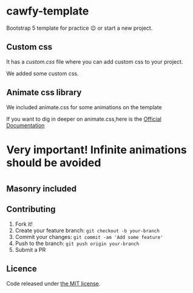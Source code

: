 # cawfy-template
Bootstrap 5 template for practice 😉 or start a new project.

## Custom css
<p>It has a <i>custom.css</i> file where you can add custom css to your project.</p>
<p>We added some custom css.</p>

## Animate css library
<p>We included animate.css for some animations on the template</p>
<p>If you want to dig in deeper on animate.css,here is the <a href="https://animate.style/">Official Documentation</a></p>
<h1>Very important! Infinite animations should be avoided<h1>

## Masonry included

## Contributing

1. Fork it!
2. Create your feature branch: `git checkout -b your-branch`
3. Commit your changes: `git commit -am 'Add some feature'`
4. Push to the branch: `git push origin your-branch`
5. Submit a PR

## Licence

Code released under [the MIT license](https://github.com/bulmatemplates/bulma-templates/blob/master/LICENSE).